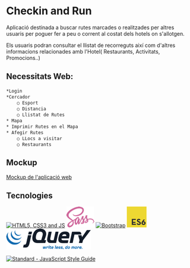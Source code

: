 # Checkin and Run

Aplicació destinada a buscar rutes marcades o realitzades per altres usuaris per poguer fer a peu o corrent al costat dels hotels on s'allotgen.

Els usuaris podran consultar el llistat de recorreguts així com d'altres informacions relacionades amb l'Hotel( Restaurants, Activitats, Promocions..)

## Necessitats Web:
	*Login
	*Cercador
		○ Esport 
		○ Distancia
		○ Llistat de Rutes
	* Mapa
	* Imprimir Rutes en el Mapa
	* Afegir Rutes
		○ LLocs a visitar
		○ Restaurants

## Mockup
  [Mockup de l'aplicació web](https://ninjamock.com/s/FGFCRDx)


## Tecnologies 

[![HTML5, CSS3 and JS](https://github.com/MarioTerron/logo-images/blob/master/logos/html5-css3-js.png)](https://www.w3.org/)  [![SASS](https://github.com/MarioTerron/logo-images/blob/master/logos/sass.png)](http://sass-lang.com/)  [![Bootstrap](https://github.com/MarioTerron/logo-images/blob/master/logos/bootstrap.png)](http://getbootstrap.com/)  [![ES6](https://github.com/MarioTerron/logo-images/blob/master/logos/es6.png)](http://www.ecma-international.org/ecma-262/6.0/)  [![jQuery](https://github.com/MarioTerron/logo-images/blob/master/logos/jquery.png)](http://jquery.com/)


[![Standard - JavaScript Style Guide](https://img.shields.io/badge/code%20style-standard-brightgreen.svg)](http://standardjs.com/)

